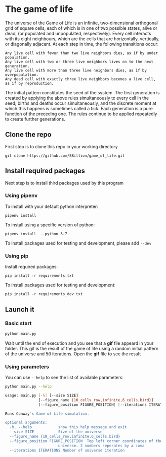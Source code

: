 # The game of life


The universe of the Game of Life is an infinite, two-dimensional orthogonal 
grid of square cells, each of which is in one of two possible states,
alive or dead, (or populated and unpopulated, respectively). 
Every cell interacts with its eight neighbours, which are the cells that are
horizontally, vertically, or diagonally adjacent. At each step in time, 
the following transitions occur:

    Any live cell with fewer than two live neighbors dies, as if by under population.
    Any live cell with two or three live neighbors lives on to the next generation.
    Any live cell with more than three live neighbors dies, as if by overpopulation.
    Any dead cell with exactly three live neighbors becomes a live cell, as if by reproduction.

The initial pattern constitutes the seed of the system.
The first generation is created by applying the above rules simultaneously 
to every cell in the seed; births and deaths occur simultaneously, 
and the discrete moment at which this happens is sometimes called a tick. 
Each generation is a pure function of the preceding one. 
The rules continue to be applied repeatedly to create further generations.

## Clone the repo

First step is to clone this repo in your working directory

`git clone https://github.com/SBillion/game_of_life.git`

## Install required packages

Next step is to install third packages used by this program

### Using pipenv

To install with your default python interpreter:
```shell
pipenv install
```

To install using a specific version of python:


```shell
pipenv install  --python 3.7
```

To install packages used for testing and development, please add 
`--dev`

### Using pip

Install required packages:

```shell
pip install -r requirements.txt
```

To install packages used for testing and development:
```shell
pip install -r requirements_dev.txt
```

## Launch it
 
### Basic start
 
 ```bash
 python main.py
 ```
 
 Wait until the end of execution and you see that a **gif** file appeard in
 your folder. This gif is the result of the game of life using a random initial
 pattern of the universe and 50 iterations. 
 Open the **gif** file to see the result
 
 ### Using parameters
 
 You can use `--help` to see the list of available parameters:
 
 ```bash
python main.py --help
```
 
```bash
usage: main.py [-h] [--size SIZE]
               [--figure_name {10_cells_row,infinite,6_cells,bird}]
               [--figure_position FIGURE_POSITION] [--iterations ITERATIONS]

Runs Conway's Game of Life simulation.

optional arguments:
  -h, --help            show this help message and exit
  --size SIZE           Size of the universe
  --figure_name {10_cells_row,infinite,6_cells,bird}
  --figure_position FIGURE_POSITION  Top left corner coordinates of the figure in the
                        universe. 2 numbers seperates by a coma
  --iterations ITERATIONS Number of universe iteration
```
 

 